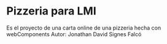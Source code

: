 # Pizzeria para LMI
Es el proyecto de una carta online de una pizzeria hecha con webComponents 
Autor: Jonathan David Signes Falcó
